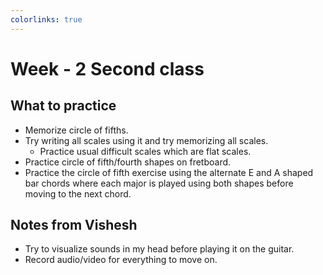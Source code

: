 ```yaml
---
colorlinks: true
---
```


# Week - 2 Second class

## What to practice

- Memorize circle of fifths.
- Try writing all scales using it and try memorizing all scales.
	- Practice usual difficult scales which are flat scales.
- Practice circle of fifth/fourth shapes on fretboard.
- Practice the circle of fifth exercise using the alternate E and A shaped bar
  chords where each major is played using both shapes before moving to the next
  chord.

## Notes from Vishesh

- Try to visualize sounds in my head before playing it on the guitar.
- Record audio/video for everything to move on.
